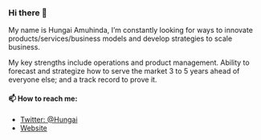 ### Hi there 👋

My name is Hungai Amuhinda, I’m constantly looking for ways to innovate products/services/business models and develop strategies to scale business.

My key strengths include operations and product management. Ability to forecast and strategize how to serve the market 3 to 5 years ahead of everyone else; and a track record to prove it.



#### 📫 How to reach me: 
- [Twitter: @Hungai](https://twitter.com/Hungai) 
- [Website](https://hungaikev.in/)
